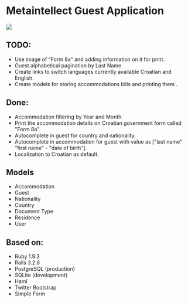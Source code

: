 # Metaintellect Guest Application

![](https://github.com/xajler/mi-guest/raw/master/doc/miguest.png)

## TODO:
* Use image of "Form 8a" and adding information on it for print.
* Guest alphabetical pagination by Last Name.
* Create links to switch languages currently available Croatian and English.
* Create models for storing accommodations bills and printing them .

## Done:
* Accommodation filtering by Year and Month.
* Print the accommodation details on Croatian government form called "Form 8a".
* Autocomplete in guest for country and nationality.
* Autocomplete in accommodation for guest with value as ["last name" "first name" - "date of birth"].
* Localization to Croatian as default.

## Models
* Accommodation
* Guest
* Nationality
* Country
* Document Type
* Residence
* User

## Based on:
* Ruby 1.9.3
* Rails 3.2.6
* PostgreSQL (production)
* SQLite (development)
* Haml
* Twitter Bootstrap
* Simple Form
